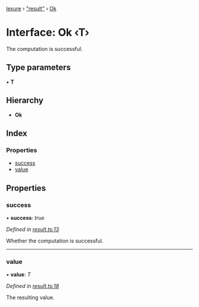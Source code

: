 [lexure](../README.md) › ["result"](../modules/_result_.md) › [Ok](_result_.ok.md)

# Interface: Ok ‹**T**›

The computation is successful.

## Type parameters

▪ **T**

## Hierarchy

* **Ok**

## Index

### Properties

* [success](_result_.ok.md#success)
* [value](_result_.ok.md#value)

## Properties

###  success

• **success**: *true*

*Defined in [result.ts:13](https://github.com/1Computer1/lexure/blob/5f4fd4c/src/result.ts#L13)*

Whether the computation is successful.

___

###  value

• **value**: *T*

*Defined in [result.ts:18](https://github.com/1Computer1/lexure/blob/5f4fd4c/src/result.ts#L18)*

The resulting value.
